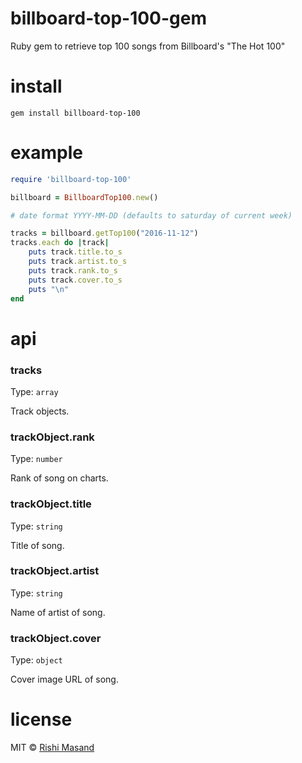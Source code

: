 # billboard-top-100-gem
Ruby gem to retrieve top 100 songs from Billboard's "The Hot 100"

# install

```
gem install billboard-top-100
```

# example

```ruby
require 'billboard-top-100'

billboard = BillboardTop100.new()

# date format YYYY-MM-DD (defaults to saturday of current week)

tracks = billboard.getTop100("2016-11-12")
tracks.each do |track|
	puts track.title.to_s
	puts track.artist.to_s
	puts track.rank.to_s
	puts track.cover.to_s
	puts "\n"
end

```
# api

### tracks

Type: `array`

Track objects.

### trackObject.rank

Type: `number`

Rank of song on charts.

### trackObject.title

Type: `string`

Title of song.

### trackObject.artist

Type: `string`

Name of artist of song.

### trackObject.cover

Type: `object`

Cover image URL of song.


# license

MIT © [Rishi Masand](https://github.com/darthbatman)